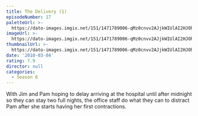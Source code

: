 ```yaml
---
title: The Delivery (1)
episodeNumber: 17
paletteUrl: >-
  https://dato-images.imgix.net/151/1471789006-qMz0cnvv2AJjkWIUlAI2HJOh7hD.jpg?auto=enhance&ch=DPR%2CWidth&palette=json
imageUrl: >-
  https://dato-images.imgix.net/151/1471789006-qMz0cnvv2AJjkWIUlAI2HJOh7hD.jpg?auto=compress%2Cformat&ch=DPR%2CWidth&w=500
thumbnailUrl: >-
  https://dato-images.imgix.net/151/1471789006-qMz0cnvv2AJjkWIUlAI2HJOh7hD.jpg?auto=enhance&ch=DPR%2CWidth&fit=crop&fm=jpg&h=280&w=500
date: '2010-03-04'
rating: 7.9
director: null
categories:
  - Season 6
---
```


With Jim and Pam hoping to delay arriving at the hospital until after midnight so they can stay two full nights, the office staff do what they can to distract Pam after she starts having her first contractions.